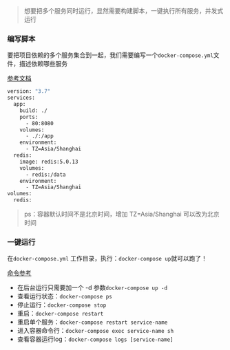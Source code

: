 >想要把多个服务同时运行，显然需要构建脚本，一键执行所有服务，并发式运行
### 编写脚本
要把项目依赖的多个服务集合到一起，我们需要编写一个`docker-compose.yml`文件，描述依赖哪些服务  

[参考文档](https://docs.docker.com/compose/)

```bash
version: "3.7"
services:
  app:
    build: ./
    ports:
      - 80:8080
    volumes:
      - ./:/app
    environment:
      - TZ=Asia/Shanghai
  redis:
    image: redis:5.0.13
    volumes:
      - redis:/data
    environment:
      - TZ=Asia/Shanghai
volumes:
  redis:
```

> ps：容器默认时间不是北京时间，增加 TZ=Asia/Shanghai 可以改为北京时间
### 一键运行
在`docker-compose.yml` 工作目录，执行：`docker-compose up`就可以跑了！

[命令参考](https://docs.docker.com/compose/reference/up/)

- 在后台运行只需要加一个 -d 参数`docker-compose up -d`  
- 查看运行状态：`docker-compose ps`  
- 停止运行：`docker-compose stop`  
- 重启：`docker-compose restart`  
- 重启单个服务：`docker-compose restart service-name`  
- 进入容器命令行：`docker-compose exec service-name sh`  
- 查看容器运行log：`docker-compose logs [service-name]`